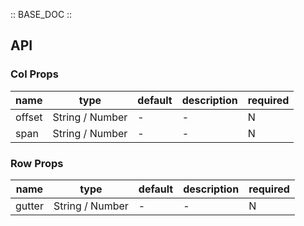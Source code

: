 :: BASE_DOC ::

## API

### Col Props

 name   | type            | default | description | required 
--------|-----------------|---------|-------------|----------
 offset | String / Number | -       | \-          | N        
 span   | String / Number | -       | \-          | N        

### Row Props

 name   | type            | default | description | required 
--------|-----------------|---------|-------------|----------
 gutter | String / Number | -       | \-          | N        
